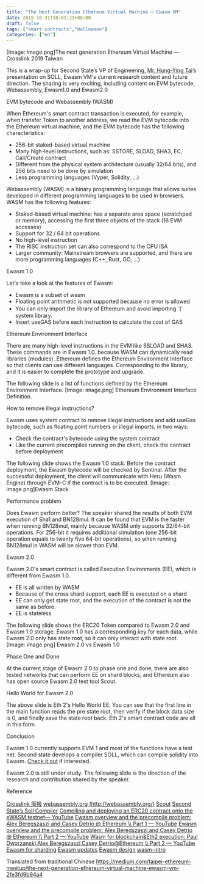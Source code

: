 ```yaml
---
title: "The Next Generation Ethereum Virtual Machine — Ewasm VM"
date: 2019-10-31T10:01:23+08:00
draft: false
tags: ["smart contracts","Halloween"] 
categories: ["en"]
---
```



[Image: image.png]The next generation Ethereum Virtual Machine — Crosslink 2019 Taiwan

This is a wrap-up for Second State’s VP of Engineering, [Mr. Hung-Ying Tai](https://github.com/hydai)’s presentation on SOLL, Ewasm VM's current research content and future direction. The sharing is very exciting, including content on EVM bytecode, Webassembly, Ewasm1.0 and Ewasm2.0

EVM bytecode and Webassembly (WASM)

When Ethereum's smart contract transaction is executed, for example, when transfer Token to another address, we read the EVM bytecode into the Ethereum virtual machine, and the EVM bytecode has the following characteristics:

* 256-bit staked-based virtual machine
* Many high-level instructions, such as: SSTORE, SLOAD, SHA3, EC, Call/Create contract
* Different from the physical system architecture (usually 32/64 bits), and 256 bits need to be done by simulation
* Less programming languages (Vyper, Solidity, ...)


Webassembly (WASM) is a binary programming language that allows suites developed in different programming languages to be used in browsers. WASM has the following features:

* Staked-based virtual machine: has a separate area space (scratchpad or memory), accessing the first three objects of the stack (16 EVM accesses)
* Support for 32 / 64 bit operations
* No high-level instruction
* The RISC instruction set can also correspond to the CPU ISA
* Larger community: Mainstream browsers are supported, and there are more programming languages (C++, Rust, GO, ...)

Ewasm 1.0

Let's take a look at the features of Ewasm:

* Ewasm is a subset of wasm
* Floating point arithmetic is not supported because no error is allowed
* You can only import the library of Ethereum and avoid importing ㄒ system library.
* Insert useGAS before each instruction to calculate the cost of GAS

Ethereum Environment Interface

There are many high-level instructions in the EVM like SSLOAD and SHA3. These commands are in Ewasm 1.0. because WASM can dynamically read libraries (modules). Ethereum defines the Ethereum Environment Interface so that clients can use different languages. Corresponding to the library, and it is easier to complete the prototype and upgrade.

The following slide is a list of functions defined by the Ethereum Environment Interface.
[Image: image.png]
Ethereum Environment Interface Definition.

How to remove illegal instructions?

Ewasm uses system contract to remove illegal instructions and add useGas bytecode, such as floating point numbers or illegal imports, in two ways:


* Check the contract's bytecode using the system contract
* Like the current precompiles running on the client, check the contract before deployment

The following slide shows the Ewasm 1.0 stack. Before the contract deployment, the Ewasm bytecode will be checked by Sentinal. After the successful deployment, the client will communicate with Heru (Wasm Engine) through EVM-C if the contract is to be executed.
[Image: image.png]Ewasm Stack


Performance problem

Does Ewasm perform better? The speaker shared the results of both EVM execution of Sha1 and BN128mul. It can be found that EVM is the faster when running BN128mul, mainly because WASM only supports 32/64-bit operations. For 256-bit it requires additional simulation (one 256-bit operation equals to twenty five 64-bit operations), so when running BN128mul in WASM will be slower than EVM.

Ewasm 2.0

Ewasm 2.0's smart contract is called Execution Environments (EE), which is different from Ewasm 1.0.

* EE is all written by WASM
* Because of the cross shard support, each EE is executed on a shard
* EE can only get state root, and the execution of the contract is not the same as before.
* EE is stateless

The following slide shows the ERC20 Token compared to Ewasm 2.0 and Ewasm 1.0 storage. Ewasm 1.0 has a corresponding key for each data, while Ewasm 2.0 only has state root, so it can only interact with state root.
[Image: image.png]
Ewasm 2.0 vs Ewasm 1.0


Phase One and Done

At the current stage of Ewasm 2.0 to phase one and done, there are also tested networks that can perform EE on shard blocks, and Ethereum also has open source Ewasm 2.0 test tool Scout.

Hello World for Ewasm 2.0

The above slide is Eth 2's Hello World EE. You can see that the first line in the main function reads the pre state root, then verify if the block data size is 0, and finally save the state root back. Eth 2's smart contract code are all in this form.


Conclusion

Ewasm 1.0 currently supports EVM 1 and most of the functions have a test net. Second state develops a compiler SOLL, which can compile solidity into Ewasm. [Check it out](https://blog.secondstate.io/post/20191022-soll-compiler-project/) if interested.

Ewasm 2.0 is still under study. The following slide is the direction of the research and contribution shared by the speaker.

Reference

[Crosslink 简报](http://url.hyd.ai/LRFVT)
[webassembly.org (http://webassembly.org/)](https://webassembly.org/)
[Scout](https://github.com/ewasm/scout)
[Second State’s Soll Compiler](https://github.com/second-state/soll)
[Compiling and deploying an ERC20 contract onto the eWASM testnet— YouTube](https://www.youtube.com/watch?v=X-A6sP_HTy0)
[Ewasm overview and the precompile problem: Alex Beregszaszi and Casey Detrio @ Ethereum \\\\ Part 1 — YouTube](https://www.youtube.com/watch?v=YW6hszjjMqo&feature=youtu.be)
[Ewasm overview and the precompile problem: Alex Beregszaszi and Casey Detrio @ Ethereum \\\\ Part 2 — YouTube](https://www.youtube.com/watch?v=a9hbycBMr_A)
[Wasm for blockchain&Eth2 execution: Paul Dworzanski,Alex Beregszaszi,Casey Detrio@Ethereum \\\\ Part 2 — YouTube](https://www.youtube.com/watch?v=iwU10WkWSBY)
[Ewasm for sharding](https://drive.google.com/file/d/19t4qCqEK2RPt0p1XYx-a2FdZSAlCq7H0/view)
[Ewasm updates](https://drive.google.com/file/d/1CRc0qBQTebNKw7NRZXzxbHovrigW0bqf/view)
[Ewasm design](https://github.com/ewasm/design)
[wasm-intro](https://rsms.me/wasm-intro)

Translated from traditional Chinese https://medium.com/taipei-ethereum-meetup/the-next-generation-ethereum-virtual-machine-ewasm-vm-2fe3fd9b94a4
